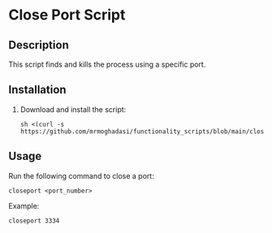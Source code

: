 # Close Port Script

## Description
This script finds and kills the process using a specific port.

## Installation
1. Download and install the script:
   ```
   sh <(curl -s https://github.com/mrmoghadasi/functionality_scripts/blob/main/close_port/setup_close_port.sh)
   ```

## Usage
Run the following command to close a port:
   ```
   closeport <port_number>
   ```
Example:
   ```
   closeport 3334
   ```
